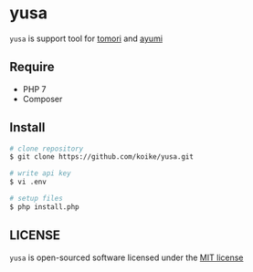 # yusa
```yusa``` is support tool for [tomori](https://github.com/koike/tomori) and [ayumi](https://github.com/koike/ayumi)

## Require
- PHP 7
- Composer

## Install
```sh
# clone repository
$ git clone https://github.com/koike/yusa.git

# write api key
$ vi .env

# setup files
$ php install.php
```

## LICENSE
```yusa``` is open-sourced software licensed under the [MIT license](LICENSE)